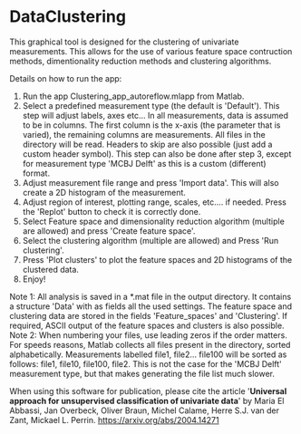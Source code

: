 # DataClustering
 This graphical tool is designed for the clustering of univariate measurements. This allows for the use of various feature space contruction methods, dimentionality reduction methods and clustering algorithms. 
 
 Details on how to run the app: 
1.	Run the app Clustering_app_autoreflow.mlapp from Matlab.
2.	Select a predefined measurement type (the default is 'Default'). This step will adjust labels, axes etc… In all measurements, data is assumed to be in columns. The first column is the x-axis (the parameter that is varied), the remaining columns are measurements. All files in the directory will be read. Headers to skip are also possible (just add a custom header symbol). This step can also be done after step 3, except for measurement type 'MCBJ Delft' as this is a custom (different) format.
3.	Adjust measurement file range and press 'Import data'. This will also create a 2D histogram of the measurement.
4.	Adjust region of interest, plotting range, scales, etc…. if needed. Press the 'Replot' button to check it is correctly done.
5.	Select Feature space and dimensionality reduction algorithm (multiple are allowed) and press 'Create feature space'.
6.	Select the clustering algorithm (multiple are allowed) and Press 'Run clustering'.
7.	Press 'Plot clusters' to plot the feature spaces and 2D histograms of the clustered data.
8.	Enjoy!

Note 1: All analysis is saved in a \*.mat file in the output directory. It contains a structure 'Data' with as fields all the used settings. The feature space and clustering data are stored in the fields 'Feature_spaces' and 'Clustering'. If required, ASCII output of the feature spaces and clusters is also possible.
Note 2: When numbering your files, use leading zeros if the order matters. For speeds reasons, Matlab collects all files present in the directory, sorted alphabetically. Measurements labelled file1, file2… file100 will be sorted as follows: file1, file10, file100, file2. This is not the case for the 'MCBJ Delft' measurement type, but that makes generating the file list much slower. 

When using this software for publication, please cite the article '**Universal approach for unsupervised classification of univariate data**' by Maria El Abbassi, Jan Overbeck, Oliver Braun, Michel Calame, Herre S.J. van der Zant, Mickael L. Perrin. https://arxiv.org/abs/2004.14271
